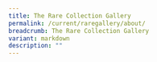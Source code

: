 ```yaml
---
title: The Rare Collection Gallery
permalink: /current/raregallery/about/
breadcrumb: The Rare Collection Gallery
variant: markdown
description: ""
---
```

